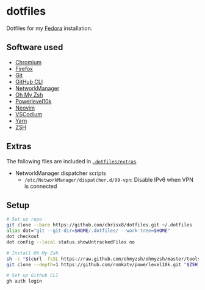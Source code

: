 # dotfiles

Dotfiles for my [Fedora](https://getfedora.org/) installation.

## Software used

- [Chromium](https://www.chromium.org/Home)
- [Firefox](https://www.mozilla.org/en-US/firefox/new/)
- [Git](https://git-scm.com)
- [GitHub CLI](https://github.com/cli/cli)
- [NetworkManager](https://gitlab.freedesktop.org/NetworkManager/NetworkManager)
- [Oh My Zsh](https://github.com/ohmyzsh/ohmyzsh)
- [Powerlevel10k](https://github.com/romkatv/powerlevel10k)
- [Neovim](https://neovim.io/)
- [VSCodium](https://vscodium.com/)
- [Yarn](https://yarnpkg.com/)
- [ZSH](http://zsh.sourceforge.net/)

## Extras

The following files are included in [`.dotfiles/extras`](.dotfiles/extras).

- NetworkManager dispatcher scripts
  - `/etc/NetworkManager/dispatcher.d/99-vpn`: Disable IPv6 when VPN is connected

## Setup

```bash
# Set up repo
git clone --bare https://github.com/chrisx8/dotfiles.git ~/.dotfiles
alias dot="git --git-dir=$HOME/.dotfiles/ --work-tree=$HOME"
dot checkout
dot config --local status.showUntrackedFiles no

# Install Oh My Zsh
sh -c "$(curl -fsSL https://raw.github.com/ohmyzsh/ohmyzsh/master/tools/install.sh)"
git clone --depth=1 https://github.com/romkatv/powerlevel10k.git "$ZSH_CUSTOM/themes/powerlevel10k"

# Set up Github CLI
gh auth login
```

